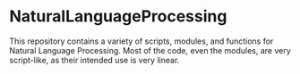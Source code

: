 # NaturalLanguageProcessing
This repository contains a variety of scripts, modules, and functions for Natural Language Processing. Most of the code, even the modules, are very script-like, as their intended use is very linear.
